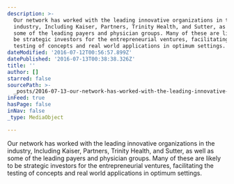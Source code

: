```yaml
---
description: >-
  Our network has worked with the leading innovative organizations in the
  industry, Including Kaiser, Partners, Trinity Health, and Sutter, as well as
  some of the leading payers and physician groups. Many of these are likely to
  be strategic investors for the entrepreneurial ventures, facilitating the
  testing of concepts and real world applications in optimum settings.
dateModified: '2016-07-12T00:56:57.899Z'
datePublished: '2016-07-13T00:38:38.326Z'
title: ''
author: []
starred: false
sourcePath: >-
  _posts/2016-07-13-our-network-has-worked-with-the-leading-innovative-organizat.md
inFeed: true
hasPage: false
inNav: false
_type: MediaObject

---
```

Our network has worked with the leading innovative organizations in the industry, Including Kaiser, Partners, Trinity Health, and Sutter, as well as some of the leading payers and physician groups. Many of these are likely to be strategic investors for the entrepreneurial ventures, facilitating the testing of concepts and real world applications in optimum settings.